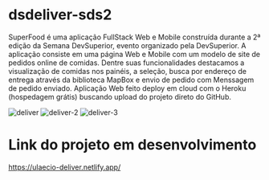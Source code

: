 # dsdeliver-sds2
SuperFood é uma aplicação FullStack Web e Mobile construída durante a 2ª edição da Semana DevSuperior, evento organizado pela DevSuperior. A aplicação consiste em uma página Web e Mobile com um modelo de site de pedidos online de comidas. Dentre suas funcionalidades destacamos a visualização de comidas nos painéis, a seleção, busca por endereço de entrega através da biblioteca MapBox e envio de pedido com Menssagem de pedido enviado. Aplicação Web feito deploy em cloud com o Heroku (hospedagem grátis) buscando upload do projeto direto do GitHub.

![deliver](https://user-images.githubusercontent.com/34926656/123568997-e95cae00-d79b-11eb-8efb-5222e5f9b638.png)
![deliver-2](https://user-images.githubusercontent.com/34926656/123569055-ff6a6e80-d79b-11eb-8773-edfab1ff1b35.PNG)
![deliver-3](https://user-images.githubusercontent.com/34926656/123569073-085b4000-d79c-11eb-81a3-46e1e5260a65.PNG)

# Link do projeto em desenvolvimento
https://ulaecio-deliver.netlify.app/
